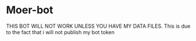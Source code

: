 # Moer-bot

THIS BOT WILL NOT WORK UNLESS YOU HAVE MY DATA FILES.
This is due to the fact that i will not publish my bot token
